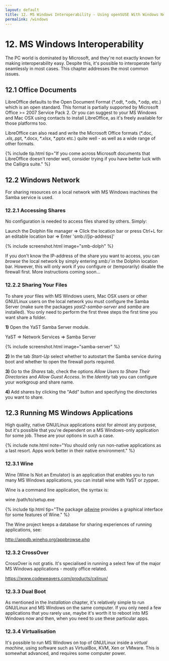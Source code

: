 ```yaml
---
layout: default
title: 12. MS Windows Interoperability - Using openSUSE With Windows Network, Documents and Running MS Windows
permalink: /windows
---
```


# 12. MS Windows Interoperability

The PC world is dominated by Microsoft, and they're not exactly known for making interoperability easy. Despite this, it's possible to interoperate fairly seamlessly in most cases. This chapter addresses the most common issues.

## 12.1 Office Documents

LibreOffice defaults to the Open Document Format (*.odt, *.ods, *.odp, etc.) which is an open standard. This format is partially supported by Microsoft Office >= 2007 Service Pack 2. Or you can suggest to your MS Windows and Mac OSX using contacts to install LibreOffice, as it's freely available for those platforms too.

LibreOffice can also read and write the Microsoft Office formats (*.doc, *.xls,*.ppt, *.docx, *.xlsx, *.pptx etc.) quite well - as well as a wide range of other formats.

{% include tip.html tip="If you come across Microsoft documents that LibreOffice doesn't render well, consider trying if you have better luck with the Calligra suite." %}

## 12.2 Windows Network

For sharing resources on a local network with MS Windows machines the Samba service is used.

### 12.2.1 Accessing Shares

No configuration is needed to access files shared by others. Simply:

<div class="path">Launch the Dolphin file manager => Click the location bar or press Ctrl+L for an editable location bar => Enter 'smb://[ip-address]'</div>

{% include screenshot.html image="smb-dolph" %}

If you don't know the IP-address of the share you want to access, you can <i>browse</i> the local network by simply entering <i>smb:/</i> in the Dolphin location bar. However, this will only work if you configure or (temporarily) disable the firewall first. More instructions coming soon...

### 12.2.2 Sharing Your Files

To share <i>your</i> files with MS Windows users, Mac OSX users or other GNU/Linux users on the local network you must configure the Samba Server (make sure the packages <i>yast2-samba-server</i> and <i>samba</i> are installed). You only need to perform the first three steps the first time you want share a folder.

<b>1) </b> Open the YaST Samba Server module.

<div class="path">YaST =&gt; Network Services  =&gt; Samba Server</div>

{% include screenshot.html image="samba-server" %}

<b>2) </b> In the tab <i>Start-Up</i> select whether to autostart the Samba service during boot and whether to open the firewall ports required.

<b>3) </b> Go to the <i>Shares</i> tab, check the options <i>Allow Users to Share Their Directories</i> and <i>Allow Guest Access</i>. In the <i>Identity</i> tab you can configure your workgroup and share name.

<b>4) </b> Add shares by clicking the "Add" button and specifying the directories you want to share.

## 12.3 Running MS Windows Applications

High quality, native GNU/Linux applications exist for almost any purpose, but it's possible that you're dependent on a MS Windows-only application for some job. These are your options in such a case.

{% include note.html note="You should only run non-native applications as a last resort. Apps work better in their native environment." %}

### 12.3.1 Wine

Wine (Wine Is Not an Emulator) is an application that enables you to run many MS Windows applications, you can install wine with YaST or zypper.

Wine is a command line application, the syntax is:

<div class="cl">wine /path/to/setup.exe</div>

{% include tip.html tip="The package [q4wine](http://sourceforge.net/projects/q4wine/) provides a graphical interface for some features of Wine." %}

The Wine project keeps a database for sharing experiences of running applications, see:

<http://appdb.winehq.org/appbrowse.php>

### 12.3.2 CrossOver

CrossOver is not gratis. It's specialised in running a select few of the major MS Windows applications - mostly office related.

<https://www.codeweavers.com/products/cxlinux/>

### 12.3.3 Dual Boot

As mentioned in the <i>Installation</i> chapter, it's relatively simple to run GNU/Linux and MS Windows on the same computer. If you only need a few applications that you rarely use, maybe it's worth it to reboot into MS Windows now and then, when you need to use these particular apps.

### 12.3.4 Virtualisation

It's possible to run MS Windows on top of GNU/Linux inside a <i>virtual machine</i>, using software such as VirtualBox, KVM, Xen or VMware. This is somewhat advanced, and requires some computer power.
